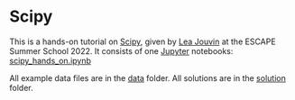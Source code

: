# Scipy

This is a hands-on tutorial on [Scipy](https://www.scipy.org/), given by [Lea Jouvin](https://github.com/JouvinLea)  at the ESCAPE Summer School 2022.
It consists of one [Jupyter](https://jupyter.org/) notebooks: [scipy_hands_on.ipynb](scipy_hands_on.ipynb)

All example data files are in the [data](data) folder.
All solutions are in the [solution](solution) folder.
